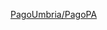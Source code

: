 [PagoUmbria/PagoPA](https://pagoumbria.regione.umbria.it/pagoumbria/addon/bollettino_bianco_evoluto/edit.jsf?cdTrbEnte=PESCA_BBE&idEnte=33ED3E1B55346CBB0001)
